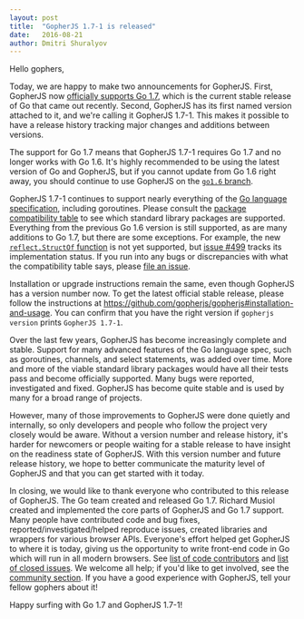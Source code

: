 ```yaml
---
layout: post
title:  "GopherJS 1.7-1 is released"
date:   2016-08-21
author: Dmitri Shuralyov
---
```


Hello gophers,

Today, we are happy to make two announcements for GopherJS. First, GopherJS now [officially supports Go 1.7](https://github.com/gopherjs/gopherjs/issues/475), which is the current stable release of Go that came out recently. Second, GopherJS has its first named version attached to it, and we're calling it GopherJS 1.7-1. This makes it possible to have a release history tracking major changes and additions between versions.

The support for Go 1.7 means that GopherJS 1.7-1 requires Go 1.7 and no longer works with Go 1.6. It's highly recommended to be using the latest version of Go and GopherJS, but if you cannot update from Go 1.6 right away, you should continue to use GopherJS on the [`go1.6` branch](https://github.com/gopherjs/gopherjs/commits/go1.6).

GopherJS 1.7-1 continues to support nearly everything of the [Go language specification](https://golang.org/ref/spec), including goroutines. Please consult the [package compatibility table](https://github.com/gopherjs/gopherjs/blob/master/doc/packages.md) to see which standard library packages are supported. Everything from the previous Go 1.6 version is still supported, as are many additions to Go 1.7, but there are some exceptions. For example, the new [`reflect.StructOf` function](https://godoc.org/reflect#StructOf) is not yet supported, but [issue #499](https://github.com/gopherjs/gopherjs/issues/499) tracks its implementation status. If you run into any bugs or discrepancies with what the compatibility table says, please [file an issue](https://github.com/gopherjs/gopherjs/issues).

Installation or upgrade instructions remain the same, even though GopherJS has a version number now. To get the latest official stable release, please follow the instructions at https://github.com/gopherjs/gopherjs#installation-and-usage. You can confirm that you have the right version if `gopherjs version` prints `GopherJS 1.7-1`.

Over the last few years, GopherJS has become increasingly complete and stable. Support for many advanced features of the Go language spec, such as goroutines, channels, and select statements, was added over time. More and more of the viable standard library packages would have all their tests pass and become officially supported. Many bugs were reported, investigated and fixed. GopherJS has become quite stable and is used by many for a broad range of projects.

However, many of those improvements to GopherJS were done quietly and internally, so only developers and people who follow the project very closely would be aware. Without a version number and release history, it's harder for newcomers or people waiting for a stable release to have insight on the readiness state of GopherJS. With this version number and future release history, we hope to better communicate the maturity level of GopherJS and that you can get started with it today.

In closing, we would like to thank everyone who contributed to this release of GopherJS. The Go team created and released Go 1.7. Richard Musiol created and implemented the core parts of GopherJS and Go 1.7 support. Many people have contributed code and bug fixes, reported/investigated/helped reproduce issues, created libraries and wrappers for various browser APIs. Everyone's effort helped get GopherJS to where it is today, giving us the opportunity to write front-end code in Go which will run in all modern browsers. See [list of code contributors](https://github.com/gopherjs/gopherjs/graphs/contributors) and [list of closed issues](https://github.com/gopherjs/gopherjs/issues?q=is%3Aissue+is%3Aclosed). We welcome all help; if you'd like to get involved, see the [community section](https://github.com/gopherjs/gopherjs#community). If you have a good experience with GopherJS, tell your fellow gophers about it!

Happy surfing with Go 1.7 and GopherJS 1.7-1!
